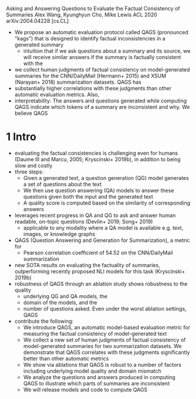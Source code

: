 Asking and Answering Questions to Evaluate the Factual Consistency of Summaries
Alex Wang, Kyunghyun Cho, Mike Lewis
ACL 2020 arXiv:2004.04228 [cs.CL]

* We propose an automatic evaluation protocol called QAGS (pronounced "kags")
  that is designed to identify factual inconsistencies in a generated summary
  * intuition that if we ask questions about a summary and its source, we will
    receive similar answers if the summary is factually consistent with the
* we collect human judgments of factual consistency on model-generated summaries
  for the CNN/DailyMail (Hermann+ 2015) and XSUM (Narayan+ 2018) summarization
  datasets. QAGS has
* substantially higher correlations with these judgments than other automatic
  evaluation metrics. Also,
* interpretability: The answers and questions generated while computing QAGS
  indicate which tokens of a summary are inconsistent and why. We believe QAGS

# 1 Intro

* evaluating the factual consistencies is challenging even for humans
  (Daume III and Marcu, 2005; Kryscinski+ 2019b), in addition to being slow and
  costly
* three steps:
  * Given a generated text, a question generation (QG) model generates a set of
    questions about the text
  * We then use question answering (QA) models to answer these questions given
    both the input and the generated text
  * A quality score is computed based on the similarity of corresponding
    answers
* leverages recent progress in QA and QG to
  ask and answer human readable, on-topic questions (Devlin+ 2019; Song+ 2019)
  * applicable to any modality where a QA model is available
    e.g. text, images, or knowledge graphs
* QAGS (Question Answering and Generation for Summarization), a metric for
  * Pearson correlation coefficient of 54.52 on the CNN/DailyMail summarization
* new SOTA results on evaluating the factuality of summaries, outperforming
  recently proposed NLI models for this task (Kryscinski+ 2019b)
* robustness of QAGS through an ablation study shows robustness to the quality
  * underlying QG and QA models, the
  * domain of the models, and the
  * number of questions asked. Even under the worst ablation settings, QAGS
* contribute the following:
  * We introduce QAGS, an automatic model-based evaluation metric for measuring
    the factual consistency of model-generated text
  * We collect a new set of human judgments of factual consistency of
    model-generated summaries for two summarization datasets. We demonstrate
    that QAGS correlates with these judgments significantly better than other
    automatic metrics
  * We show via ablations that QAGS is robust to a number of factors including
    underlying model quality and domain mismatch
  * We analyze the questions and answers produced in computing QAGS to
    illustrate which parts of summaries are inconsistent
  * We will release models and code to compute QAGS
